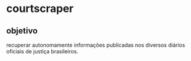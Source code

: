 # courtscraper
  
##  objetivo  
  recuperar autonomamente informações publicadas nos diversos diários oficiais de justiça brasileiros.
  
  
  
